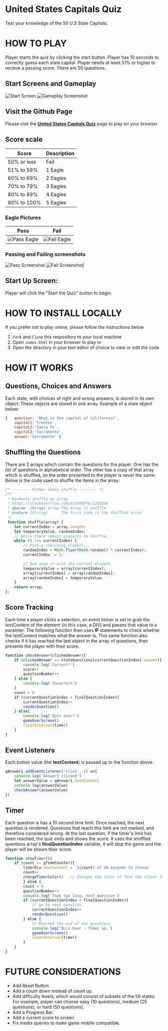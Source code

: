 # United States Capitals Quiz

Test your knowledge of the 50 U.S State Capitals.

# HOW TO PLAY
Player starts the quiz by clicking the start button. Player has 10 seconds to correctly guess each state capital. Player needs at least 51% or higher to recieve a passing score. There are 50 questions. 

## Start Screens and Gameplay
![Start Screen](/img/Start-Screen.png) 
![Gameplay Screenshot](img/Gameplay_Screenshot.png)

## Visit the Github Page
Please visit the **[United States Capitals Quiz](https://mauricechevez.github.io/US-CAPITALS-QUIZ/)** page to play on your browser


## Score scale
| Score      | Description |
| ----------- | ----------- |
|50% or less      |  Fail        |
|51% to 59%       | 1 Eagle      |
|60% to 69%       | 2 Eagles     |
|70% to 79%       | 3 Eagles     |
|80% to 89%       | 4 Eagles     |
|90% to 100%      | 5 Eagles     |

### Eagle Pictures
| Pass | Fail |
| ----------- | ----------- |
|![Pass Eagle](/img/eagle-sm_md.png)|![Fail Eagle](/img/Mighty_Eagle_sm.png)| 

### Passing and Failing screenshots
 ![Pass Screenshot](/img/Pass_Screenshot.png) ![Fail Screenshot](/img/Fail_Screenshot.png)| 

## Start Up Screen:
Player will click the "Start the Quiz" button to begin.



# HOW TO INSTALL LOCALLY
If you prefer not to play online, please follow the instructions below
1. *`Fork`* and *`Clone`* this respository to your local machine
2. Open `index.html` in your browser to play or 
3. Open the directory in your text editor of choice to view or edit the code

# HOW IT WORKS

## Questions, Choices and Answers
Each state, with choices of right and wrong answers, is stored in its own object. These objects are stored in one array. Example of a state object below:
```javascript
{   question: 'What is the capital of California?', 
    capital1:'Trenton',
    capital2:'Santa Fe',
    capital3:'Sacramento',
    answer:'Sacramento' }
```
## Shuffling the Questions
There are 2 arrays which contain the questions for the player. One has the list of questions in alphabetical order. The other has a copy of that array which is shuffled, so the order presented to the player is never the same. Below is the code used to shuffle the items in the array:
```javascript
/* -------- Fisher-Yates shuffle -------- */
/**
 * Randomly shuffle an array
 * https://stackoverflow.com/a/2450976/1293256
 * @param  {Array} array The array to shuffle
 * @return {String}      The first item in the shuffled array
 */
 function shuffle(array) {
	let currentIndex = array.length;
	let temporaryValue, randomIndex;
	// While there remain elements to shuffle...
	while (0 !== currentIndex) {
		// Pick a remaining element...
		randomIndex = Math.floor(Math.random() * currentIndex);
		currentIndex -= 1;

		// And swap it with the current element.
		temporaryValue = array[currentIndex];
		array[currentIndex] = array[randomIndex];
		array[randomIndex] = temporaryValue;
	}
	return array;
};
```


## Score Tracking
Each time a player clicks a selection, an event listner is set to grab the textContent of the element (in this case, a DIV) and passes that value to a paramter. The following function then uses **IF** statements to check whether the textContent matches what the answer is. This same function also checks if it has reached the last object in the array of questions, then presents the player with their score.
```javascript
function checkAnswer(clickedAnswer){
    if (clickedAnswer == stateQuestions[currentQuestionIndex].answer){
        console.log('Correct!')
        score++
        questionNumber++
    } else {
        console.log('Incorrect')
    } 
    count = 0
    if (currentQuestionIndex < finalQuestionIndex){
        currentQuestionIndex++
        renderQuestion()
    } else{
        console.log('Quiz over!')
        gameOverScreen()
        clearInterval(timer)
    }      
}
```
## Event Listeners
Each button value (the **textContent**) is passed up to the function above.
```javascript
qAnswer1.addEventListener('click', () =>{
    console.log('Answer1 clicked')
    let answerValue = qAnswer1.textContent
    console.log(answerValue)
    checkAnswer(answerValue)
})
```

## Timer
Each question is has a 10 second time limit. Once reached, the next question is rendered. Questions that reach this limit are not marked, and therefore considered wrong.
At the last question, if the timer's limit has been reached, the quiz ends and shows the score. It uses the shuffled questions array's   **finalQuestionIndex** variable, it will stop the game and the player will be shown their score.
```javascript
function showTimer(){
    if (count <= qTimeCounter){
        timerDiv.textContent = `${count} of 10 seconds to choose`
        count++
        changeTimerColor()   // Changes the color of font the closer it gets to 10.
        } else {
        count = 0
        questionNumber++
        console.log('Took too long, next question')
        if (currentQuestionIndex < finalQuestionIndex){
            // go to next question
            currentQuestionIndex++
            renderQuestion()
        } else {
            // Reached the end of the questions
            console.log('Quiz Over - Times up.')
            gameOverScreen()
            clearInterval(timer)
        }
    }
}
```

# FUTURE CONSIDERATIONS
* Add Reset Button.
* Add a count down instead of count up.
* Add difficulty levels, which would consist of subsets of the 50 states. For example, player can choose easy (10 questions), medium (25 questions), or hard (50 questions).
* Add a Progress Bar.
* Add a current score to screen
* Fix media queries to make game mobile compatible.
